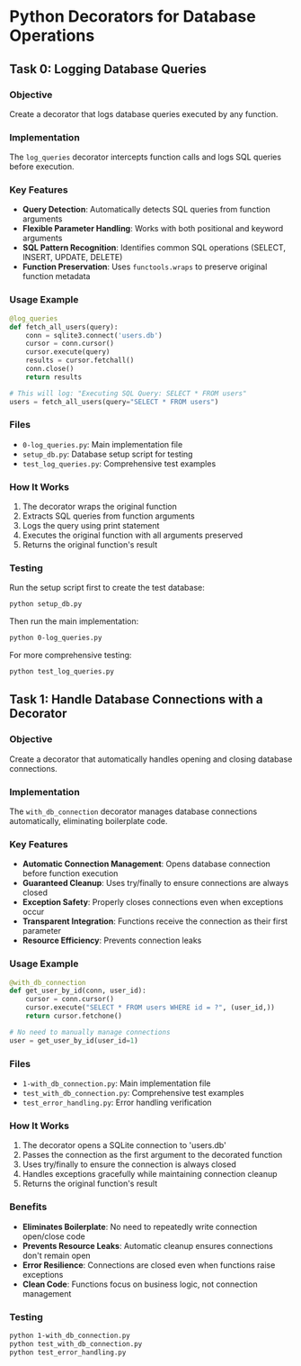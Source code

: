 # Python Decorators for Database Operations

## Task 0: Logging Database Queries

### Objective
Create a decorator that logs database queries executed by any function.

### Implementation
The `log_queries` decorator intercepts function calls and logs SQL queries before execution.

### Key Features
- **Query Detection**: Automatically detects SQL queries from function arguments
- **Flexible Parameter Handling**: Works with both positional and keyword arguments
- **SQL Pattern Recognition**: Identifies common SQL operations (SELECT, INSERT, UPDATE, DELETE)
- **Function Preservation**: Uses `functools.wraps` to preserve original function metadata

### Usage Example
```python
@log_queries
def fetch_all_users(query):
    conn = sqlite3.connect('users.db')
    cursor = conn.cursor()
    cursor.execute(query)
    results = cursor.fetchall()
    conn.close()
    return results

# This will log: "Executing SQL Query: SELECT * FROM users"
users = fetch_all_users(query="SELECT * FROM users")
```

### Files
- `0-log_queries.py`: Main implementation file
- `setup_db.py`: Database setup script for testing
- `test_log_queries.py`: Comprehensive test examples

### How It Works
1. The decorator wraps the original function
2. Extracts SQL queries from function arguments
3. Logs the query using print statement
4. Executes the original function with all arguments preserved
5. Returns the original function's result

### Testing
Run the setup script first to create the test database:
```bash
python setup_db.py
```

Then run the main implementation:
```bash
python 0-log_queries.py
```

For more comprehensive testing:
```bash
python test_log_queries.py
```

## Task 1: Handle Database Connections with a Decorator

### Objective
Create a decorator that automatically handles opening and closing database connections.

### Implementation
The `with_db_connection` decorator manages database connections automatically, eliminating boilerplate code.

### Key Features
- **Automatic Connection Management**: Opens database connection before function execution
- **Guaranteed Cleanup**: Uses try/finally to ensure connections are always closed
- **Exception Safety**: Properly closes connections even when exceptions occur
- **Transparent Integration**: Functions receive the connection as their first parameter
- **Resource Efficiency**: Prevents connection leaks

### Usage Example
```python
@with_db_connection
def get_user_by_id(conn, user_id):
    cursor = conn.cursor()
    cursor.execute("SELECT * FROM users WHERE id = ?", (user_id,))
    return cursor.fetchone()

# No need to manually manage connections
user = get_user_by_id(user_id=1)
```

### Files
- `1-with_db_connection.py`: Main implementation file
- `test_with_db_connection.py`: Comprehensive test examples
- `test_error_handling.py`: Error handling verification

### How It Works
1. The decorator opens a SQLite connection to 'users.db'
2. Passes the connection as the first argument to the decorated function
3. Uses try/finally to ensure the connection is always closed
4. Handles exceptions gracefully while maintaining connection cleanup
5. Returns the original function's result

### Benefits
- **Eliminates Boilerplate**: No need to repeatedly write connection open/close code
- **Prevents Resource Leaks**: Automatic cleanup ensures connections don't remain open
- **Error Resilience**: Connections are closed even when functions raise exceptions
- **Clean Code**: Functions focus on business logic, not connection management

### Testing
```bash
python 1-with_db_connection.py
python test_with_db_connection.py
python test_error_handling.py
```
